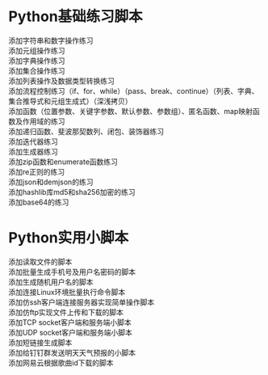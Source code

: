 # Python基础练习脚本
添加字符串和数字操作练习  
添加元组操作练习  
添加字典操作练习  
添加集合操作练习  
添加列表操作及数据类型转换练习  
添加流程控制练习（if、for、while）（pass、break、continue）（列表、字典、集合推导式和元组生成式）（深浅拷贝）  
添加函数（位置参数、关键字参数、默认参数、参数组）、匿名函数、map映射函数及作用域的练习  
添加递归函数、斐波那契数列、闭包、装饰器练习  
添加迭代器练习  
添加生成器练习  
添加zip函数和enumerate函数练习  
添加re正则的练习  
添加json和demjson的练习  
添加hashlib库md5和sha256加密的练习  
添加base64的练习  


# Python实用小脚本
添加读取文件的脚本  
添加批量生成手机号及用户名密码的脚本  
添加生成随机用户名的脚本  
添加连接Linux环境批量执行命令脚本  
添加仿ssh客户端连接服务器实现简单操作脚本  
添加仿ftp实现文件上传和下载的脚本  
添加TCP socket客户端和服务端小脚本  
添加UDP socket客户端和服务端小脚本  
添加短链接生成脚本  
添加给钉钉群发送明天天气预报的小脚本  
添加网易云根据歌曲id下载的脚本  
